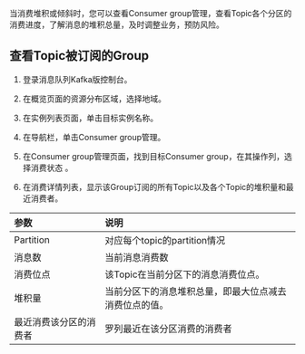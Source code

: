 当消费堆积或倾斜时，您可以查看Consumer group管理，查看Topic各个分区的消费进度，了解消息的堆积总量，及时调整业务，预防风险。

## 查看Topic被订阅的Group
1. 登录消息队列Kafka版控制台。
2. 在概览页面的资源分布区域，选择地域。
3. 在实例列表页面，单击目标实例名称。
4. 在导航栏，单击Consumer group管理。
5. 在Consumer group管理页面，找到目标Consumer group，在其操作列，选择消费状态 。


6. 在消费详情列表，显示该Group订阅的所有Topic以及各个Topic的堆积量和最近消费者。



|参数| 说明 | 
|:--|:---|
|Partition |对应每个topic的partition情况|
|  消息数 |  当前消息消费数| 
|  消费位点 |  该Topic在当前分区下的消息消费位点。| 
| 堆积量	| 当前分区下的消息堆积总量，即最大位点减去消费位点的值。| 
| 最近消费该分区的消费者	| 罗列最近在该分区消费的消费者| 

